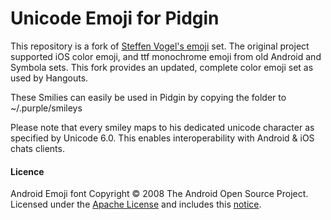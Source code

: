 # Unicode Emoji for Pidgin

This repository is a fork of [Steffen Vogel's emoji][1] set.  The original project supported iOS color emoji, and ttf monochrome emoji from old Android and Symbola sets.  This fork provides an updated, complete color emoji set as used by Hangouts.

These Smilies can easily be used in Pidgin by copying the folder to ~/.purple/smileys

Please note that every smiley maps to his dedicated unicode character as specified by Unicode 6.0.
This enables interoperability with Android & iOS chats clients.

#### Licence
Android Emoji font Copyright © 2008 The Android Open Source Project. Licensed under the [Apache License](http://www.apache.org/licenses/LICENSE-2.0) and includes this [notice](https://s3-eu-west-1.amazonaws.com/tw-font/android/NOTICE).

[1]: https://github.com/stv0g/unicode-emoji
